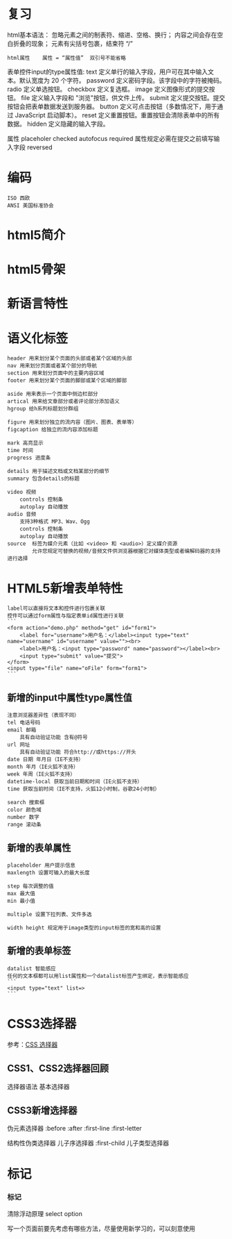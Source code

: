 # 复习
html基本语法：
    忽略元素之间的制表符、缩进、空格、换行；
    内容之间会存在空白折叠的现象；
    元素有尖括号包裹，结束符 “/”

    html属性    属性 = “属性值”  双引号不能省略

表单控件input的type属性值:
    text    定义单行的输入字段，用户可在其中输入文本。默认宽度为 20 个字符。
    password    定义密码字段。该字段中的字符被掩码。
    radio   定义单选按钮。
    checkbox    定义复选框。
    image   定义图像形式的提交按钮。
    file    定义输入字段和 "浏览"按钮，供文件上传。
    submit  定义提交按钮。提交按钮会把表单数据发送到服务器。
    button  定义可点击按钮（多数情况下，用于通过 JavaScript 启动脚本）。
    reset   定义重置按钮。重置按钮会清除表单中的所有数据。
    hidden  定义隐藏的输入字段。

属性
    placeholer
    checked
    autofocus
    required 属性规定必需在提交之前填写输入字段
    reversed

# 编码
    ISO 西欧
    ANSI 美国标准协会
# html5简介
# html5骨架
# 新语言特性

# 语义化标签
    header 用来划分某个页面的头部或者某个区域的头部
    nav 用来划分页面或者某个部分的导航
    section 用来划分页面中的主要内容区域
    footer 用来划分某个页面的脚部或某个区域的脚部

    aside 用来表示一个页面中侧边栏部分
    artical 用来给文章部分或者评论部分添加语义
    hgroup 给h系列标题划分群组

    figure 用来划分独立的流内容（图片、图表、表单等）
    figcaption 给独立的流内容添加标题

    mark 高亮显示
    time 时间
    progress 进度条

    details 用于描述文档或文档某部分的细节
    summary 包含details的标题

    video 视频
        controls 控制条
        autoplay 自动播放
    audio 音频
        支持3种格式 MP3、Wav、Ogg
        controls 控制条
        autoplay 自动播放
    source  标签为媒介元素（比如 <video> 和 <audio>）定义媒介资源
            允许您规定可替换的视频/音频文件供浏览器根据它对媒体类型或者编解码器的支持进行选择

# HTML5新增表单特性
    label可以直接将文本和控件进行包裹关联
    控件可以通过form属性与指定表单id属性进行关联
    ```
    <form action="demo.php" method="get" id="form1">
        <label for="username">用户名：</label><input type="text" name="username" id="username" value=""><br>
        <label>用户名：<input type="password" name="password"></label><br>
        <input type="submit" value="提交">
    </form>
    <input type="file" name="oFile" form="form1">
    ```
## 新增的input中属性type属性值
    注意浏览器差异性（表现不同）
    tel 电话号码
    email 邮箱
        具有自动验证功能 含有@符号
    url 网址
        具有自动验证功能 符合http://或https://开头
    date 日期 年月日（IE不支持）
    month 年月（IE火狐不支持）
    week 年周（IE火狐不支持）
    datetime-local 获取当前日期和时间（IE火狐不支持）
    time 获取当前时间（IE不支持，火狐12小时制，谷歌24小时制）

    search 搜索框
    color 颜色域
    number 数字
    range 滚动条

## 新增的表单属性
    placeholder 用户提示信息
    maxlength 设置可输入的最大长度

    step 每次调整的值
    max 最大值
    min 最小值

    multiple 设置下拉列表、文件多选

    width height 规定用于image类型的input标签的宽和高的设置

## 新增的表单标签
    datalist 智能感应
    任何的文本框都可以用list属性和一个datalist标签产生绑定，表示智能感应
    ```
    <input type="text" list=>
    ```

# CSS3选择器
参考：[CSS 选择器](https://www.runoob.com/cssref/css-selectors.html)
## CSS1、CSS2选择器回顾
选择器语法
基本选择器

## CSS3新增选择器
伪元素选择器
    :before
    :after
    :first-line
    :first-letter

结构性伪类选择器
    儿子序选择器
        :first-child
    儿子类型选择器


# 标记
### 标记
清除浮动原理
select
option

写一个页面前要先考虑有哪些方法，尽量使用新学习的，可以刻意使用
